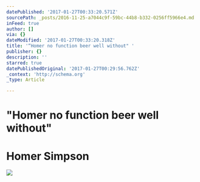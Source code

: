 ```yaml
---
datePublished: '2017-01-27T00:33:20.571Z'
sourcePath: _posts/2016-11-25-a7044c9f-59bc-44b8-b332-0256ff5966e4.md
inFeed: true
author: []
via: {}
dateModified: '2017-01-27T00:33:20.318Z'
title: '“Homer no function beer well without" '
publisher: {}
description: ''
starred: true
datePublishedOriginal: '2017-01-27T00:29:56.762Z'
_context: 'http://schema.org'
_type: Article

---
```

# "Homer no function beer well without" 

# Homer Simpson
![](https://the-grid-user-content.s3-us-west-2.amazonaws.com/70e6b90f-46c8-4462-8edb-26f2a9cfe741.jpg)